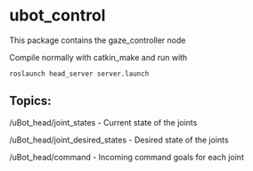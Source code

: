 # ubot_control
This package contains the gaze_controller node

Compile normally with catkin_make and run with

`roslaunch head_server server.launch`


## Topics:

/uBot_head/joint_states - Current state of the joints

/uBot_head/joint_desired_states - Desired state of the joints

/uBot_head/command - Incoming command goals for each joint
